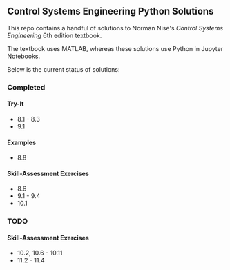 ## Control Systems Engineering Python Solutions

This repo contains a handful of solutions to Norman Nise's _Control Systems Engineering_ 6th edition textbook.

The textbook uses MATLAB, whereas these solutions use Python in Jupyter Notebooks.

Below is the current status of solutions:

### Completed
#### Try-It
* 8.1 - 8.3
* 9.1

#### Examples
* 8.8

#### Skill-Assessment Exercises
* 8.6
* 9.1 - 9.4
* 10.1

### TODO
#### Skill-Assessment Exercises
* 10.2, 10.6 - 10.11
* 11.2 - 11.4
